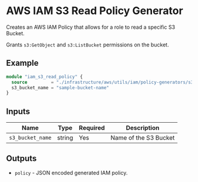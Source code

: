 # AWS IAM S3 Read Policy Generator

Creates an AWS IAM Policy that allows for a role to read a specific S3 Bucket.

Grants `s3:GetObject` and `s3:ListBucket` permissions on the bucket.

## Example

```terraform
module "iam_s3_read_policy" {
  source         = "./infrastructure/aws/utils/iam/policy-generators/s3/read"
  s3_bucket_name = "sample-bucket-name"
}
```

## Inputs

| Name | Type | Required | Description |
| ---- | ---- | -------- | ----------- |
|`s3_bucket_name`| string | Yes | Name of the S3 Bucket |

## Outputs

* `policy` - JSON encoded generated IAM policy.